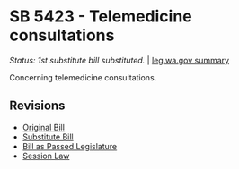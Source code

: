 # SB 5423 - Telemedicine consultations
*Status: 1st substitute bill substituted.* | [leg.wa.gov summary](https://app.leg.wa.gov/billsummary?BillNumber=5423&Year=2021)

Concerning telemedicine consultations.

## Revisions
* [Original Bill](1/)
* [Substitute Bill](S/)
* [Bill as Passed Legislature](S.PL/)
* [Session Law](S.SL/)
